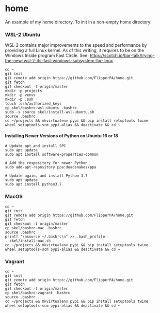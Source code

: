 # home
An example of my home directory. To init in a non-empty home directory:

### WSL-2 Ubuntu

WSL-2 contains major improvements to the speed and performance by providing a full Linux kernel. As of this writing, it requires to be on the Windows Inside program Fast Circle. See: https://scotch.io/bar-talk/trying-the-new-wsl-2-its-fast-windows-subsystem-for-linux

```
cd ~
git init
git remote add origin https://github.com/FlipperPA/home.git
git fetch
git checkout -t origin/master
mkdir -p projects
mkdir -p venvs
mkdir -p .ssh
touch .ssh/authorized_keys
cp skel/bashrc-wsl-ubuntu .bashrc
sudo -s source skel/install-wsl-ubuntu.sh
source .bashrc
cd ~/projects && mkvirtualenv pypi && pip install setuptools twine wheel setuptools-scm pypi-alias && deactivate && cd ~
```

#### Installing Newer Versions of Python on Ubuntu 16 or 18

```
# Update apt and install SPC
sudo apt update
sudo apt install software-properties-common

# Add the respository for newer Python
sudo add-apt-repository ppa:deadsnakes/ppa

# Update again, and install Python 3.7
sudo apt update
sudo apt install python3.7
```

### MacOS
```
cd ~
git init
git remote add origin https://github.com/FlipperPA/home.git
git fetch
git checkout -t origin/master
cp skel/bashrc-mac .bashrc
source .bashrc
printf "\nsource ~/.bashrc\n" >> .bash_profile
. skel/install-mac.sh
cd ~/projects && mkvirtualenv pypi && pip install setuptools twine wheel setuptools-scm pypi-alias && deactivate && cd ~
```

### Vagrant
```
cd ~
git init
git remote add origin https://github.com/FlipperPA/home.git
git fetch
git checkout -t origin/master
cp skel/bashrc-vagrant .bashrc
source .bashrc
cd ~/projects && mkvirtualenv pypi && pip install setuptools twine wheel setuptools-scm pypi-alias && deactivate && cd ~
```
